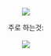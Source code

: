 
<p align="center">
<img src="https://capsule-render.vercel.app/api?type=waving&color=auto&height=300&section=header&text=yellow0104&fontSize=80" />
</p>

<p align="center">
  주로 하는것:<br><br>
<img src="https://img.shields.io/badge/-python-blue?style=flat-square&logo=Python&logoColor=white"/>
</p>
